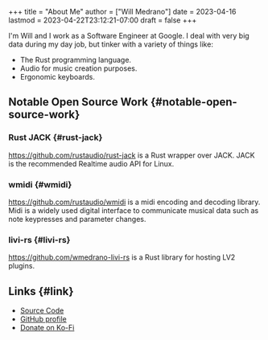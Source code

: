 +++
title = "About Me"
author = ["Will Medrano"]
date = 2023-04-16
lastmod = 2023-04-22T23:12:21-07:00
draft = false
+++

I'm Will and I work as a Software Engineer at Google. I deal with very
big data during my day job, but tinker with a variety of things like:

-   The Rust programming language.
-   Audio for music creation purposes.
-   Ergonomic keyboards.

## Notable Open Source Work {#notable-open-source-work}

### Rust JACK {#rust-jack}

<https://github.com/rustaudio/rust-jack> is a Rust wrapper over JACK. JACK is the
recommended Realtime audio API for Linux.

### wmidi {#wmidi}

<https://github.com/rustaudio/wmidi> is a midi encoding and decoding library. Midi
is a widely used digital interface to communicate musical data such as note
keypresses and parameter changes.

### livi-rs {#livi-rs}

<https://github.com/wmedrano-livi-rs> is a Rust library for hosting LV2 plugins.

## Links {#link}

- [Source Code](https://github.com/wmedrano/wmedrano.dev)
- [GitHub profile](https://github.com/wmedrano)
- [Donate on Ko-Fi](https://ko-fi.com/wmedrano)
